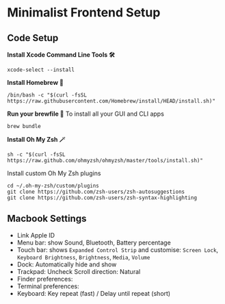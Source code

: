 # Minimalist Frontend Setup

## Code Setup

**Install Xcode Command Line Tools 🛠**
```
xcode-select --install
```

**Install Homebrew 🍺**
```
/bin/bash -c "$(curl -fsSL https://raw.githubusercontent.com/Homebrew/install/HEAD/install.sh)"
```

**Run your brewfile 🏃**
To install all your GUI and CLI apps
```
brew bundle
```

**Install Oh My Zsh 🪄**
```
sh -c "$(curl -fsSL https://raw.github.com/ohmyzsh/ohmyzsh/master/tools/install.sh)"
```

Install custom Oh My Zsh plugins
```
cd ~/.oh-my-zsh/custom/plugins
git clone https://github.com/zsh-users/zsh-autosuggestions
git clone https://github.com/zsh-users/zsh-syntax-highlighting
```

## Macbook Settings
- Link Apple ID
- Menu bar: show Sound, Bluetooth, Battery percentage
- Touch bar: shows `Expanded Control Strip` and customise: `Screen Lock`, `Keyboard Brightness`, `Brightness`, `Media`, `Volume`
- Dock: Automatically hide and show
- Trackpad: Uncheck Scroll direction: Natural
- Finder preferences:
- Terminal preferences:
- Keyboard: Key repeat (fast) / Delay until repeat (short)
